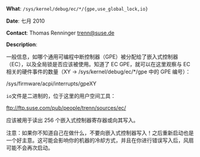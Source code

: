 **What**: `/sys/kernel/debug/ec/*/{gpe,use_global_lock,io}`

**Date**: 七月 2010

**Contact**: Thomas Renninger <trenn@suse.de>

**Description**:

一般信息，如哪个通用可编程中断控制器（GPE）被分配给了嵌入式控制器（EC），以及全局锁是否应该被使用。知道了 EC GPE，就可以在这里观察与 EC 相关的硬件事件的数量（XY -> /sys/kernel/debug/ec/*/gpe 中的 GPE 编号）：

/sys/firmware/acpi/interrupts/gpeXY

`io`文件是二进制的，位于这里的用户空间工具：

ftp://ftp.suse.com/pub/people/trenn/sources/ec/

应该被用于读出 256 个嵌入式控制器寄存器或向其写入。

注意：如果你不知道自己在做什么，不要向嵌入式控制器写入！之后重新启动也是一个好主意。这可能会影响你的机器的冷却方式，并且在你进行错误写入后，风扇可能不会再次启动。